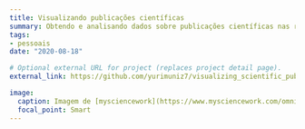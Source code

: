 ```yaml
---
title: Visualizando publicações científicas
summary: Obtendo e analisando dados sobre publicações científicas nas revistas da Springer Nature.
tags:
- pessoais
date: "2020-08-18"

# Optional external URL for project (replaces project detail page).
external_link: https://github.com/yurimuniz7/visualizing_scientific_publications

image:
  caption: Imagem de [mysciencework](https://www.mysciencework.com/omniscience/scientific-publication-the-model-and-scandals)
  focal_point: Smart
---
```

